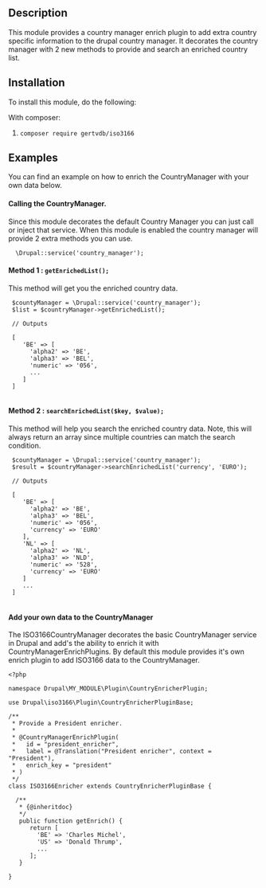 Description
-----------
This module provides a country manager enrich plugin to add extra country
specific information to the drupal country manager. It decorates the country
manager with 2 new methods to provide and search an enriched country list. 

Installation
------------
To install this module, do the following:

With composer:
1. ```composer require gertvdb/iso3166```

Examples
--------
You can find an example on how to enrich the CountryManager with your
own data below. 

#### Calling the CountryManager.
Since this module decorates the default Country Manager you can just call
or inject that service. When this module is enabled the country manager will 
provide 2 extra methods you can use.

``` 
  \Drupal::service('country_manager'); 
```


#### Method 1 : ``` getEnrichedList(); ```
This method will get you the enriched country data.

``` 
 $countyManager = \Drupal::service('country_manager');
 $list = $countryManager->getEnrichedList();
 
 // Outputs
 
 [
    'BE' => [
      'alpha2' => 'BE',
      'alpha3' => 'BEL',
      'numeric' => '056',
      ...
    ]
 ]
 
```

#### Method 2 : ```searchEnrichedList($key, $value);```
This method will help you search the enriched country data.
Note, this will always return an array since multiple countries
can match the search condition.


``` 
 $countyManager = \Drupal::service('country_manager');
 $result = $countryManager->searchEnrichedList('currency', 'EURO');
 
 // Outputs
 
 [
    'BE' => [
      'alpha2' => 'BE',
      'alpha3' => 'BEL',
      'numeric' => '056',
      'currency' => 'EURO'
    ],
    'NL' => [
      'alpha2' => 'NL',
      'alpha3' => 'NLD',
      'numeric' => '528',
      'currency' => 'EURO'
    ]
    ...
 ]
 
```

#### Add your own data to the CountryManager
The ISO3166CountryManager decorates the basic CountryManager service in Drupal and add's
the ability to enrich it with CountryManagerEnrichPlugins. By default this module
provides it's own enrich plugin to add ISO3166 data to the CountryManager. 


``` 
<?php

namespace Drupal\MY_MODULE\Plugin\CountryEnricherPlugin;

use Drupal\iso3166\Plugin\CountryEnricherPluginBase;

/**
 * Provide a President enricher.
 *
 * @CountryManagerEnrichPlugin(
 *   id = "president_enricher",
 *   label = @Translation("President enricher", context = "President"),
 *   enrich_key = "president"
 * )
 */
class ISO3166Enricher extends CountryEnricherPluginBase {
  
  /**
   * {@inheritdoc}
   */
   public function getEnrich() {
      return [
        'BE' => 'Charles Michel',
        'US' => 'Donald Thrump',
        ... 
      ];
   }
 
}

``` 
